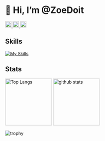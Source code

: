 # 👋 Hi, I’m @ZoeDoit

<p align="left">
  <a href="http://twitter.com/ZoeDoit" target="_blank" rel="noopener noreferrer">
    <img height="20" src="https://img.shields.io/twitter/follow/ZoeDoit?label=Twitter&logo=twitter&style=flat" />
  </a>
  <a href="http://qiita.com/zoedoit" target="_blank" rel="noopener noreferrer">
    <img height="20" src="https://qiita-badge.apiapi.app/s/zoedoit/posts.svg" />
  </a>
  <a href="http://qiita.com/zoedoit" target="_blank" rel="noopener noreferrer">
    <img height="20" src="https://qiita-badge.apiapi.app/s/zoedoit/contributions.svg" />
  </a>
</p>

## Skills
[![My Skills](https://skillicons.dev/icons?i=html,css,js,ts,nodejs,nextjs,php,laravel,mysql,vscode,heroku&perline=10)](https://skillicons.dev)

## Stats
<p align="left"> 
  <img alt="Top Langs" height="150px" src="https://github-readme-stats.vercel.app/api/top-langs/?username=ZoeDoit&layout=compact&show_icons=true" />
  <img alt="github stats" height="150px" src="https://github-readme-stats.vercel.app/api?username=ZoeDoit" />
</p>

![trophy](https://github-profile-trophy.vercel.app/?username=ZoeDoit&theme=gruvbox)


<!---
ZoeDoit/ZoeDoit is a ✨ special ✨ repository because its `README.md` (this file) appears on your GitHub profile.
You can click the Preview link to take a look at your changes.
- 👋 Hi, I’m @ZoeDoit
- 👀 I’m interested in ...
- 🌱 I’m currently learning ...
- 💞️ I’m looking to collaborate on ...
- 📫 How to reach me ...
- 😄 Pronouns: ...
- ⚡ Fun fact: ...
--->
